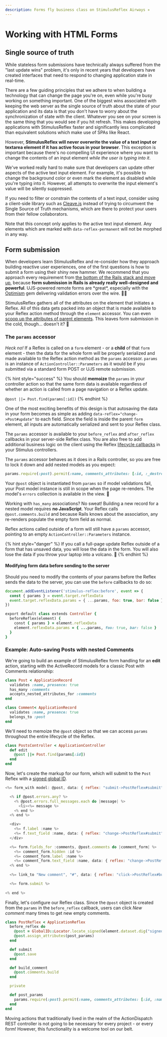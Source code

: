 ```yaml
---
description: Forms fly business class on StimulusReflex Airways ✈️
---
```


# Working with HTML Forms

## Single source of truth

While stateless form submissions have technically always suffered from the "last update wins" problem, it's only in recent years that developers have created interfaces that need to respond to changing application state in real-time.

There are a few guiding principles that we adhere to when building a technology that can change the page you're on, even while you're busy working on something important. One of the biggest wins associated with keeping the web server as the single source of truth about the state of your application and its data is that you don't have to worry about the synchronization of state with the client. Whatever you see on your screen is the same thing that you would see if you hit refresh. This makes developing applications with StimulusReflex faster and significantly less complicated than equivalent solutions which make use of SPAs like React.

However, **StimulusReflex will never overwrite the value of a text input or textarea element if it has active focus in your browser**. This exception is important because there's no compelling UI experience where you want to change the contents of an input element _while the user is typing into it_.

We've worked really hard to make sure that developers can update other aspects of the active text input element. For example, it's possible to change the background color or even mark the element as disabled while you're typing into it. However, all attempts to overwrite the input element's value will be silently suppressed.

If you need to filter or constrain the contents of a text input, consider using a client-side library such as [Cleave.js](https://nosir.github.io/cleave.js/) instead of trying to circumvent the Single Source of Truth mechanisms, which are there to protect your users from their fellow collaborators.

Note that this concept only applies to the active text input element. Any elements which are marked with `data-reflex-permanent` will not be morphed in any way.

## Form submission

When developers learn StimulusReflex and re-consider how they approach building reactive user experiences, one of the first questions is how to submit a form using their shiny new hammer. We recommend that you approach every requirement from [the bottom of the Rails stack and move up](https://docs.stimulusreflex.com/quickstart#before-you-begin), because **form submission in Rails is already really well-designed and powerful**. UJS-powered remote forms are \*great\*, especially with the [Optimism](https://optimism.leastbad.com/) gem delivering validation errors over the wire. 🦸🏽

StimulusReflex gathers all of the attributes on the element that initiates a Reflex. All of this data gets packed into an object that is made available to your Reflex action method through the `element` accessor. You can even [scoop up the attributes of parent elements](https://docs.stimulusreflex.com/reflexes#inheriting-data-attributes-from-parent-elements). This leaves form submission in the cold, though... doesn't it? 🥶

### The `params` accessor

_Heck no!_ If a Reflex is called on a `form` element - or a **child** of that `form` element - then the data for the whole form will be properly serialized and made available to the Reflex action method as the `params` accessor. `params` is an instance of `ActionController::Parameters` as it would be if you submitted via a standard form POST or UJS remote submission.

{% hint style="success" %}
You should **memoize** the `params` in your controller action so that the same form data is available regardless of whether an action is called from a page navigation or a Reflex update.

`@post ||= Post.find(params[:id])`
{% endhint %}

One of the most exciting benefits of this design is that autosaving the data in your form becomes as simple as adding `data-reflex="change->Post#update"` to each field. Since the field is inside the parent `form` element, all inputs are automatically serialized and sent to your Reflex class.

The `params` accessor is available to your `before_reflex` and `after_reflex` callbacks in your server-side Reflex class. You are also free to add additional business logic on the client using the Reflex [lifecycle callbacks](https://docs.stimulusreflex.com/lifecycle) in your Stimulus controllers.

The `params` accessor behaves as it does in a Rails controller, so you are free to lock it down and add nested models as you expect:

```ruby
params.require(:post).permit(:name, comments_attributes: [:id, :_destroy, :name])
```

Your `@post` object is instantiated from `params` so if model validations fail, your Post model instance is still in scope when the page re-renders. The model's `errors` collection is available in the view. 🐛

Working with `has_many` associations? No sweat! Building a new record for a nested model requires **no JavaScript**. Your Reflex calls `@post.comments.build` and because Rails knows about the association, any re-renders populate the empty form field as normal.

Reflex actions called outside of a form will still have a `params` accessor, pointing to an empty `ActionController::Parameters` instance.

{% hint style="danger" %}
If you call a full-page update Reflex outside of a form that has unsaved data, you will lose the data in the form. You will also lose the data if you throw your laptop into a volcano. 🌋
{% endhint %}

#### Modifying form data before sending to the server

Should you need to modify the contents of your params before the Reflex sends the data to the server, you can use the `before` callbacks to do so:

```javascript
document.addEventListener('stimulus-reflex:before', event => {
  const { params } = event.target.reflexData
  event.target.reflexData.params = { ...params, foo: true, bar: false }
})
```

```ruby
export default class extends Controller {
  beforeReflex(element) {
    const { params } = element.reflexData
    element.reflexData.params = { ...params, foo: true, bar: false }
  }
}
```

### Example: Auto-saving Posts with nested Comments

We're going to build an example of StimulusReflex form handling for an **edit** action, starting with the ActiveRecord models for a classic Post with Comments relationship:

```ruby
class Post < ApplicationRecord
  validates :name, presence: true
  has_many :comments
  accepts_nested_attributes_for :comments
end

class Comment< ApplicationRecord
  validates :name, presence: true
  belongs_to :post
end
```

We'll need to memoize the `@post` object so that we can access `params` throughout the entire lifecycle of the Reflex.

```ruby
class PostsController < ApplicationController
  def edit
    @post ||= Post.find(params[:id])
  end
end
```

Now, let's create the markup for our form, which will submit to the `Post` Reflex with a [signed global ID](https://github.com/rails/globalid).

```javascript
<%= form_with model: @post, data: { reflex: "submit->PostReflex#submit", signed_id: @post.to_sgid.to_s } do |form| %>

  <% if @post.errors.any? %>
    <% @post.errors.full_messages.each do |message| %>
      <li><%= message %>
    <% end %>
  <% end %>

  <div>
    <%= f.label :name %>
    <%= f.text_field :name, data: { reflex: "change->PostReflex#submit" } %>
  </div>

  <%= form.fields_for :comments, @post.comments do |comment_form| %>
    <%= comment_form.hidden :id %>
    <%= comment_form.label :name %>
    <%= comment_form.text_field :name, data: { reflex: "change->PostReflex#submit" } %>
  <% end %>
  
  <%= link_to "New comment", "#", data: { reflex: "click->PostReflex#build_comment" } %>

  <%= form.submit %>
  
<% end %>
```

Finally, let's configure our Reflex class. Since the `@post` object is created from the `params` in the `before_reflex` callback, users can click _New comment_ many times to get new empty comments.

```ruby
class PostReflex < ApplicationReflex
  before_reflex do
    @post = GlobalID::Locator.locate_signed(element.dataset.dig("signed-id")
    @post.assign_attributes(post_params)
  end

  def submit
    @post.save
  end

  def build_comment
    @post.comments.build
  end

  private

  def post_params
    params.require(:post).permit(:name, comments_attributes: [:id, :name])
  end
end
```

Moving actions that traditionally lived in the realm of the ActionDispatch REST controller is not going to be necessary for every project - or every form! However, this functionality is a welcome tool on our belt.

